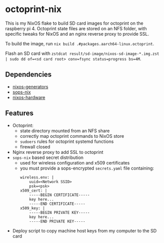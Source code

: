 # octoprint-nix
This is my NixOS flake to build SD card images for octoprint on the raspberry pi 4.
Octoprint state files are stored on an NFS folder, with specific tweaks for NixOS and an nginx reverse proxy to provide SSL.

To build the image, run `nix build .#packages.aarch64-linux.octoprint`.

Flash an SD card with `zstdcat result/sd-image/nixos-sd-image-*.img.zst | sudo dd of=<sd card root> conv=fsync status=progress bs=4M`.

## Dependencies
- [nixos-generators](https://github.com/nix-community/nixos-generators)
- [sops-nix](https://github.com/Mic92/sops-nix)
- [nixos-hardware](https://github.com/NixOS/nixos-hardware)

## Features
- Octoprint:
    - state directory mounted from an NFS share
    - correctly map octoprint commands to NixOS store
    - `sudoers` rules for octoprint systemd functions
    - firewall closed
- Nginx reverse proxy to add SSL to octoprint
- `sops-nix` based secret distribution
    - used for wireless configuration and x509 certificates
    - you must provide a sops-encrypted `secrets.yaml` file containing:
        ```
        wireless.env: |
            uuid=<Network SSID>
            psk=<psk>
        x509_cert: |
            -----BEGIN CERTIFICATE-----
            key here...
            -----END CERTIFICATE-----
        x509_key: |
            -----BEGIN PRIVATE KEY-----
            key here...
            -----END PRIVATE KEY-----
        ```
- Deploy script to copy machine host keys from my computer to the SD card
